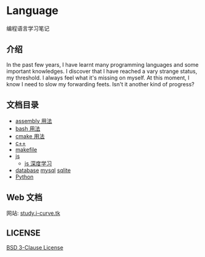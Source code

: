 # Language

编程语言学习笔记

## 介绍

In the past few years, I have learnt many programming languages and some important knowledges. I discover that I have reached a vary strange status, my threshold. I always feel what it's missing on myself. At this moment, I know I need to slow my forwarding feets. Isn't it another kind of progress?

## 文档目录

- [assembly 用法](ASSEMBLY/README.md)
- [bash 用法](BASH/README.md)
- [cmake 用法](CMAKE/README.md)
- [c++](C++/readme.md)
- [makefile](MAKE/README.md)
- [js](JS)
  - [js 深度学习](JS/js深度学习.md)
- [database](database)
  [mysql](DATABASE/MYSQL/README.md)
  [sqlite](DATABASE/SQLITE/README.md)
- [Python](Python)

## Web 文档

网站: [study.i-curve.tk](https://study.i-curve.tk)

## LICENSE

[BSD 3-Clause License](LICENSE)
